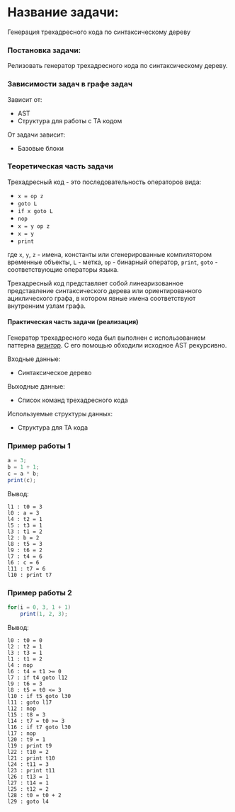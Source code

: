 ﻿# Название задачи: 

Генерация трехадресного кода по синтаксическому дереву

### Постановка задачи: 

Релизовать генератор трехадресного кода по синтаксическому дереву. 

### Зависимости задач в графе задач

Зависит от:
* AST
* Структура для работы с ТА кодом

От задачи зависит:
* Базовые блоки

### Теоретическая часть задачи

Трехадресный код - это последовательность операторов вида:

* `x = op z`
* `goto L`
* `if x goto L`
* `nop`
* `x = y op z`
* `x = y`
* `print`

где `x`, `y`, `z` - имена, константы или сгенерированные компилятором временные объекты, `L` - метка, `op` - бинарный оператор, `print`, `goto` - соответствующие операторы языка.

Трехадресный код представляет собой линеаризованное представление синтаксического дерева или ориентированного ациклического графа, в котором явные имена соответствуют внутренним узлам графа. 

#### Практическая часть задачи (реализация)

Генератор трехадресного кода был выполнен с использованием паттерна [*визитор*](https://en.wikipedia.org/wiki/Visitor_pattern). С его помощью обходили исходное AST рекурсивно.

Входные данные:
 - Синтаксическое дерево

Выходные данные:
 - Список команд трехадресного кода

Используемые структуры данных:
 - Структура для ТА кода

### Пример работы 1

``` C#
a = 3;
b = 1 + 1;
c = a * b;
print(c);
```

Вывод:
```
l1 : t0 = 3
l0 : a = 3
l4 : t2 = 1
l5 : t3 = 1
l3 : t1 = 2
l2 : b = 2
l8 : t5 = 3
l9 : t6 = 2
l7 : t4 = 6
l6 : c = 6
l11 : t7 = 6
l10 : print t7 
```

### Пример работы 2

``` C#
for(i = 0, 3, 1 + 1)
    print(1, 2, 3);
```

Вывод:
```
l0 : t0 = 0
l2 : t2 = 1
l3 : t3 = 1
l1 : t1 = 2
l4 : nop
l6 : t4 = t1 >= 0
l7 : if t4 goto l12
l9 : t6 = 3
l8 : t5 = t0 <= 3
l10 : if t5 goto l30
l11 : goto l17
l12 : nop
l15 : t8 = 3
l14 : t7 = t0 >= 3
l16 : if t7 goto l30
l17 : nop
l20 : t9 = 1
l19 : print t9
l22 : t10 = 2
l21 : print t10
l24 : t11 = 3
l23 : print t11 
l26 : t13 = 1
l27 : t14 = 1
l25 : t12 = 2
l28 : t0 = t0 + 2
l29 : goto l4
```